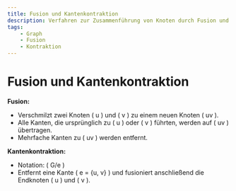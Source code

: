 ```yaml
---
title: Fusion und Kantenkontraktion
description: Verfahren zur Zusammenführung von Knoten durch Fusion und Kantenkontraktion in Graphen.
tags:
    - Graph
    - Fusion
    - Kontraktion
---
```


# Fusion und Kantenkontraktion

**Fusion:**  
- Verschmilzt zwei Knoten \( u \) und \( v \) zu einem neuen Knoten \( uv \).
- Alle Kanten, die ursprünglich zu \( u \) oder \( v \) führten, werden auf \( uv \) übertragen.
- Mehrfache Kanten zu \( uv \) werden entfernt.

**Kantenkontraktion:**  
- Notation: \( G/e \)
- Entfernt eine Kante \( e = \{u, v\} \) und fusioniert anschließend die Endknoten \( u \) und \( v \).

